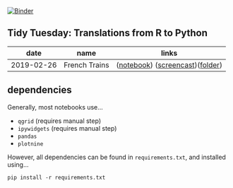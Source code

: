 [![Binder](https://mybinder.org/badge_logo.svg)](https://mybinder.org/v2/gh/machow/tidytuesday-py/master)

## Tidy Tuesday: Translations from R to Python

| date | name | links |
| ---- | ---- | ------ |
| 2019-02-26 | French Trains | ([notebook](https://machow.github.io/tidytuesday-py/french-trains-siuba-tabbed.html)) ([screencast](https://youtu.be/jP_WXc9GV4k))([folder](/dgrtwo-translations/2019-02-26-french-trains)) | 


dependencies
------------

Generally, most notebooks use...

* `qgrid` (requires manual step)
* `ipywidgets` (requires manual step)
* `pandas`
* `plotnine`

However, all dependencies can be found in `requirements.txt`, and installed using...

```
pip install -r requirements.txt
```
